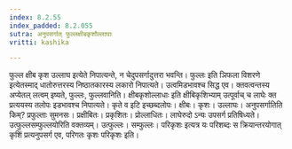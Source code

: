 ```yaml
---
index: 8.2.55
index_padded: 8.2.055
sutra: अनुपसर्गात् फुल्लक्षीबकृशौल्लाघाः
vritti: kashika

---
```

फुल्ल क्षीब कृश उल्लाघ इत्येते निपात्यन्ते, न चेदुपसर्गादुत्तरा भवन्ति। फुल्लः इति ञिफला विशरणे इत्येतस्माद् धातोरुत्तरस्य निष्ठातकारस्य लकारो निपात्यते। उत्वमिडभावश्च सिद्ध एव। क्तवत्वन्तस्य अप्येतल् लत्वम् इष्यते, फुल्लः, फुल्लवानिति। क्षीबकृशोल्लाधाः इति क्षीबिकृशिभ्याम् उत्पूर्वाच् च लाघेः क्त प्रत्ययस्य तलोपः इडभावश्च निपात्यते। कृते व इटि इच्छब्दलोपः। क्षीबः। कृशः। उल्लाघः। अनुपसर्गातिति किम्? प्रफुल्ताः सुमनसः। प्रक्षीबितः। प्रकृशितः। प्रोल्लाधितः। लाघेरुदो ऽन्यः उपसर्ग प्रतिषिध्यते। उत्फुल्लसम्फुल्लयोरिति वक्तव्यम्। उत्फुल्लः। सम्फुल्लः। परिकृशः इत्यत्र यः परिशब्दः स क्रियान्तरयोगात् कृशिं प्रत्यनुपसर्ग एव, परिगतः कृशः परिकृशः इति।